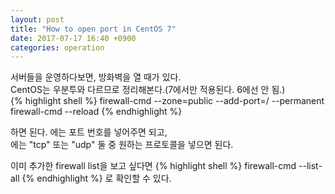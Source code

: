 ```yaml
---
layout: post
title: "How to open port in CentOS 7"
date: 2017-07-17 16:40 +0900
categories: operation
---
```


서버들을 운영하다보면, 방화벽을 열 때가 있다. <br />
CentOS는 우분투와 다르므로 정리해본다.(7에서만 적용된다. 6에선 안 됨.) <br />
{% highlight shell %}
firewall-cmd --zone=public --add-port=<port number>/<tcp or udp> --permanent
firewall-cmd --reload
{% endhighlight %}

하면 된다. <port number>에는 포트 번호를 넣어주면 되고,<br />
<tcp or udp>에는 "tcp" 또는 "udp" 둘 중 원하는 프로토콜을 넣으면 된다.

이미 추가한 firewall list을 보고 싶다면
{% highlight shell %}
firewall-cmd --list-all
{% endhighlight %}
로 확인할 수 있다.

